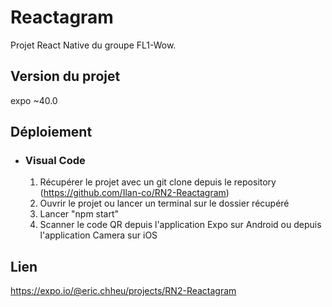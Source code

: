 # Reactagram

Projet React Native du groupe FL1-Wow.

## Version du projet

expo ~40.0

## Déploiement 

- ### Visual Code
  1. Récupérer le projet avec un git clone depuis le repository (https://github.com/Ilan-co/RN2-Reactagram)
  2. Ouvrir le projet ou lancer un terminal sur le dossier récupéré
  3. Lancer "npm start"
  4. Scanner le code QR depuis l'application Expo sur Android ou depuis l'application Camera sur iOS

## Lien

https://expo.io/@eric.chheu/projects/RN2-Reactagram